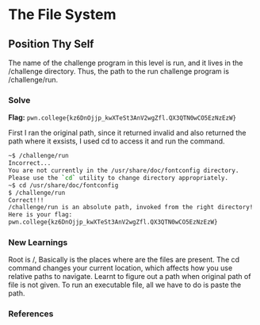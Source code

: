 # The File System

## Position Thy Self
 The name of the challenge program in this level is run, and it lives in the /challenge directory. Thus, the path to the run challenge program is /challenge/run.

### Solve
**Flag:** `pwn.college{kz6DnOjjp_kwXTeSt3AnV2wgZfl.QX3QTN0wCO5EzNzEzW}`

First I ran the original path, since it returned invalid and also returned the path where it exsists, I used cd to access it and run the command.

```bash
~$ /challenge/run
Incorrect...
You are not currently in the /usr/share/doc/fontconfig directory.
Please use the `cd` utility to change directory appropriately.
~$ cd /usr/share/doc/fontconfig
$ /challenge/run
Correct!!!
/challenge/run is an absolute path, invoked from the right directory!
Here is your flag:
pwn.college{kz6DnOjjp_kwXTeSt3AnV2wgZfl.QX3QTN0wCO5EzNzEzW}
```

### New Learnings
Root is /, Basically is the places where are the files are present. 
The cd command changes your current location, which affects how you use relative paths to navigate.
Learnt to figure out a path when original path of file is not given.
To run an executable file, all we have to do is paste the path.
### References 

